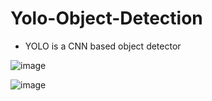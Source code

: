 # Yolo-Object-Detection
  - YOLO is a CNN based object detector 

![image](https://user-images.githubusercontent.com/51336709/151806524-fa0cc797-a849-4af1-9713-956984d2f902.png)

![image](https://user-images.githubusercontent.com/51336709/151806549-95d6e803-465f-4534-97b3-221cd162a46a.png)
